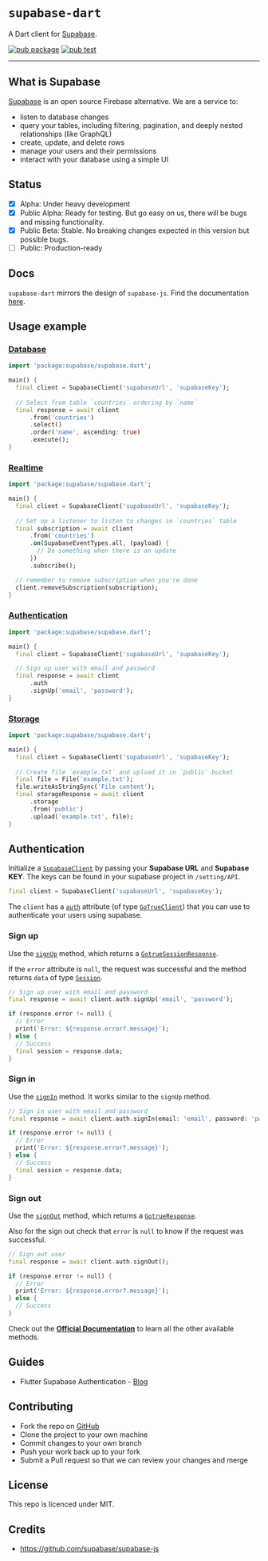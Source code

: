 # `supabase-dart`

A Dart client for [Supabase](https://supabase.io/).

[![pub package](https://img.shields.io/pub/v/supabase.svg)](https://pub.dev/packages/supabase)
[![pub test](https://github.com/supabase/supabase-dart/workflows/Test/badge.svg)](https://github.com/supabase/supabase-dart/actions?query=workflow%3ATest)

***

## What is Supabase

[Supabase](https://supabase.io/docs/) is an open source Firebase alternative. We are a service to:

- listen to database changes
- query your tables, including filtering, pagination, and deeply nested relationships (like GraphQL)
- create, update, and delete rows
- manage your users and their permissions
- interact with your database using a simple UI

## Status

- [x] Alpha: Under heavy development
- [x] Public Alpha: Ready for testing. But go easy on us, there will be bugs and missing functionality.
- [x] Public Beta: Stable. No breaking changes expected in this version but possible bugs.
- [ ] Public: Production-ready

## Docs

`supabase-dart` mirrors the design of `supabase-js`. Find the  documentation [here](https://supabase.io/docs/reference/javascript/initializing).

## Usage example


### [Database](https://supabase.io/docs/guides/database)

```dart
import 'package:supabase/supabase.dart';

main() {
  final client = SupabaseClient('supabaseUrl', 'supabaseKey');
  
  // Select from table `countries` ordering by `name`
  final response = await client
      .from('countries')
      .select()
      .order('name', ascending: true)
      .execute();
}
```


### [Realtime](https://supabase.io/docs/guides/database#realtime)

```dart
import 'package:supabase/supabase.dart';

main() {
  final client = SupabaseClient('supabaseUrl', 'supabaseKey');
  
  // Set up a listener to listen to changes in `countries` table
  final subscription = await client
      .from('countries')
      .on(SupabaseEventTypes.all, (payload) {
        // Do something when there is an update
      })
      .subscribe();

  // remember to remove subscription when you're done
  client.removeSubscription(subscription);
}
```


### [Authentication](https://supabase.io/docs/guides/auth)

```dart
import 'package:supabase/supabase.dart';

main() {
  final client = SupabaseClient('supabaseUrl', 'supabaseKey');

  // Sign up user with email and password
  final response = await client
      .auth
      .signUp('email', 'password');
}
```


### [Storage](https://supabase.io/docs/guides/storage)

```dart
import 'package:supabase/supabase.dart';

main() {
  final client = SupabaseClient('supabaseUrl', 'supabaseKey');
  
  // Create file `example.txt` and upload it in `public` bucket
  final file = File('example.txt');
  file.writeAsStringSync('File content');
  final storageResponse = await client
      .storage
      .from('public')
      .upload('example.txt', file);
}
```


## Authentication

Initialize a [`SupabaseClient`](https://pub.dev/documentation/supabase/latest/supabase/SupabaseClient-class.html) by passing your **Supabase URL** and **Supabase KEY**. The keys can be found in your supabase project in `/setting/API`.
```dart
final client = SupabaseClient('supabaseUrl', 'supabaseKey');
```
The `client` has a [`auth`](https://pub.dev/documentation/supabase/latest/supabase/SupabaseClient/auth.html) attribute (of type [`GoTrueClient`](https://pub.dev/documentation/gotrue/latest/gotrue/GoTrueClient-class.html)) that you can use to authenticate your users using supabase.


### Sign up

Use the [`signUp`](https://pub.dev/documentation/gotrue/latest/gotrue/GoTrueClient/signUp.html) method, which returns a [`GotrueSessionResponse`](https://github.com/supabase/gotrue-dart/blob/7e58474b444e7d9ea303d11dd058d07f68b3d781/lib/src/gotrue_response.dart#L19).

If the `error` attribute is `null`, the request was successful and the method returns `data` of type [`Session`](https://pub.dev/documentation/gotrue/latest/gotrue/Session-class.html). 
```dart
// Sign up user with email and password
final response = await client.auth.signUp('email', 'password');

if (response.error != null) {
  // Error
  print('Error: ${response.error?.message}');
} else {
  // Success
  final session = response.data;
}
```


### Sign in

Use the [`signIn`](https://pub.dev/documentation/gotrue/latest/gotrue/GoTrueClient/signIn.html) method. It works similar to the `signUp` method.
```dart
// Sign in user with email and password
final response = await client.auth.signIn(email: 'email', password: 'password');

if (response.error != null) {
  // Error
  print('Error: ${response.error?.message}');
} else {
  // Success
  final session = response.data;
}
```


### Sign out

Use the [`signOut`](https://pub.dev/documentation/gotrue/latest/gotrue/GoTrueClient/signOut.html) method, which returns a [`GotrueResponse`](https://github.com/supabase/gotrue-dart/blob/7e58474b444e7d9ea303d11dd058d07f68b3d781/lib/src/gotrue_response.dart#L6).

Also for the sign out check that `error` is `null` to know if the request was successful.
```dart
// Sign out user
final response = await client.auth.signOut();

if (response.error != null) {
  // Error
  print('Error: ${response.error?.message}');
} else {
  // Success
}
```


Check out the [**Official Documentation**](https://pub.dev/documentation/gotrue/latest/gotrue/gotrue-library.html) to learn all the other available methods.


## Guides

- Flutter Supabase Authentication - [Blog](https://www.sandromaglione.com/2021/04/24/flutter-supabase-authentication/)


## Contributing

- Fork the repo on [GitHub](https://github.com/supabase/supabase-dart)
- Clone the project to your own machine
- Commit changes to your own branch
- Push your work back up to your fork
- Submit a Pull request so that we can review your changes and merge


## License

This repo is licenced under MIT.

## Credits

- https://github.com/supabase/supabase-js
